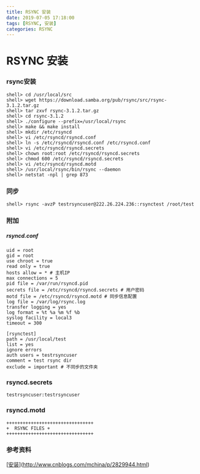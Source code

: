 ```yaml
---
title: RSYNC 安装
date: 2019-07-05 17:18:00
tags: [RSYNC, 安装]
categories: RSYNC
---
```


# RSYNC 安装

### rsync安装
```
shell> cd /usr/local/src
shell> wget https://download.samba.org/pub/rsync/src/rsync-3.1.2.tar.gz
shell> tar zxvf rsync-3.1.2.tar.gz
shell> cd rsync-3.1.2
shell> ./configure --prefix=/usr/local/rsync
shell> make && make install
shell> mkdir /etc/rsyncd
shell> vi /etc/rsyncd/rsyncd.conf
shell> ln -s /etc/rsyncd/rsyncd.conf /etc/rsyncd.conf
shell> vi /etc/rsyncd/rsyncd.secrets
shell> chown root:root /etc/rsyncd/rsyncd.secrets
shell> chmod 600 /etc/rsyncd/rsyncd.secrets
shell> vi /etc/rsyncd/rsyncd.motd
shell> /usr/local/rsync/bin/rsync --daemon
shell> netstat -npl | grep 873
```

### 同步

```
shell> rsync -avzP testrsyncuser@222.26.224.236::rsynctest /root/test
```

### 附加

##### rsyncd.conf

```
uid = root
gid = root
use chroot = true
read only = true
hosts allow = * # 主机IP
max connections = 5
pid file = /var/run/rsyncd.pid
secrets file = /etc/rsyncd/rsyncd.secrets # 用户密码
motd file = /etc/rsyncd/rsyncd.motd # 同步信息配置
log file = /var/log/rsync.log
transfer logging = yes
log format = %t %a %m %f %b
syslog facility = local3
timeout = 300

[rsynctest]
path = /usr/local/test
list = yes
ignore errors
auth users = testrsyncuser
comment = test rsync dir
exclude = important # 不同步的文件夹
```

### rsyncd.secrets

```
testrsyncuser:testrsyncuser
```

### rsyncd.motd

```
++++++++++++++++++++++++++++++++
+  RSYNC FILES +
++++++++++++++++++++++++++++++++
```

### 参考资料

[[安装](http://www.cnblogs.com/mchina/p/2829944.html)](http://www.cnblogs.com/mchina/p/2829944.html)


